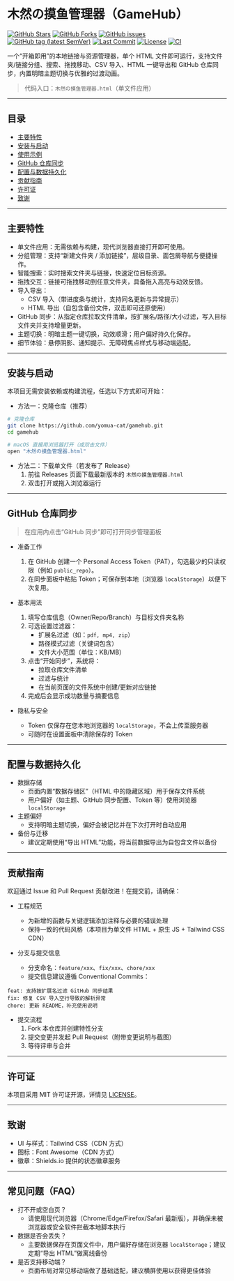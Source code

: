 # 木然の摸鱼管理器（GameHub）

[![GitHub Stars](https://img.shields.io/github/stars/yomua-cat/gamehub?style=flat-square)](https://github.com/yomua-cat/gamehub/stargazers) [![GitHub Forks](https://img.shields.io/github/forks/yomua-cat/gamehub?style=flat-square)](https://github.com/yomua-cat/gamehub/network/members) [![GitHub issues](https://img.shields.io/github/issues/yomua-cat/gamehub?style=flat-square)](https://github.com/yomua-cat/gamehub/issues) [![GitHub tag (latest SemVer)](https://img.shields.io/github/v/tag/yomua-cat/gamehub?label=version&sort=semver&style=flat-square)](https://github.com/yomua-cat/gamehub/tags) [![Last Commit](https://img.shields.io/github/last-commit/yomua-cat/gamehub?style=flat-square)](https://github.com/yomua-cat/gamehub/commits) [![License](https://img.shields.io/badge/license-MIT-blue.svg?style=flat-square)](LICENSE) [![CI](https://github.com/yomua-cat/gamehub/actions/workflows/ci.yml/badge.svg)](https://github.com/yomua-cat/gamehub/actions/workflows/ci.yml)

一个“开箱即用”的本地链接与资源管理器，单个 HTML 文件即可运行，支持文件夹/链接分组、搜索、拖拽移动、CSV 导入、HTML 一键导出和 GitHub 仓库同步，内置明暗主题切换与优雅的过渡动画。

> 代码入口：`木然の摸鱼管理器.html`（单文件应用）

---

## 目录
- [主要特性](#主要特性)
- [安装与启动](#安装与启动)
- [使用示例](#使用示例)
- [GitHub 仓库同步](#github-仓库同步)
- [配置与数据持久化](#配置与数据持久化)
- [贡献指南](#贡献指南)
- [许可证](#许可证)
- [致谢](#致谢)

---

## 主要特性
- 单文件应用：无需依赖与构建，现代浏览器直接打开即可使用。
- 分组管理：支持“新建文件夹 / 添加链接”，层级目录、面包屑导航与便捷操作。
- 智能搜索：实时搜索文件夹与链接，快速定位目标资源。
- 拖拽交互：链接可拖拽移动到任意文件夹，具备拖入高亮与动效反馈。
- 导入导出：
  - CSV 导入（带进度条与统计，支持同名更新与异常提示）
  - HTML 导出（自包含备份文件，双击即可还原使用）
- GitHub 同步：从指定仓库拉取文件清单，按扩展名/路径/大小过滤，写入目标文件夹并支持增量更新。
- 主题切换：明暗主题一键切换，动效顺滑；用户偏好持久化保存。
- 细节体验：悬停阴影、通知提示、无障碍焦点样式与移动端适配。

---

## 安装与启动
本项目无需安装依赖或构建流程，任选以下方式即可开始：

- 方法一：克隆仓库（推荐）
```bash
# 克隆仓库
git clone https://github.com/yomua-cat/gamehub.git
cd gamehub

# macOS 直接用浏览器打开（或双击文件）
open "木然の摸鱼管理器.html"
```

- 方法二：下载单文件（若发布了 Release）
  1. 前往 Releases 页面下载最新版本的 `木然の摸鱼管理器.html`
  2. 双击打开或拖入浏览器运行

---

## GitHub 仓库同步
> 在应用内点击“GitHub 同步”即可打开同步管理面板

- 准备工作
  1. 在 GitHub 创建一个 Personal Access Token（PAT），勾选最少的只读权限（例如 `public_repo`）。
  2. 在同步面板中粘贴 Token；可保存到本地（浏览器 `localStorage`）以便下次复用。

- 基本用法
  1. 填写仓库信息（Owner/Repo/Branch）与目标文件夹名称
  2. 可选设置过滤器：
     - 扩展名过滤（如：`pdf, mp4, zip`）
     - 路径模式过滤（关键词包含）
     - 文件大小范围（单位：KB/MB）
  3. 点击“开始同步”，系统将：
     - 拉取仓库文件清单
     - 过滤与统计
     - 在当前页面的文件系统中创建/更新对应链接
  4. 完成后会显示成功数量与摘要信息

- 隐私与安全
  - Token 仅保存在您本地浏览器的 `localStorage`，不会上传至服务器
  - 可随时在设置面板中清除保存的 Token

---

## 配置与数据持久化
- 数据存储
  - 页面内置“数据存储区”（HTML 中的隐藏区域）用于保存文件系统
  - 用户偏好（如主题、GitHub 同步配置、Token 等）使用浏览器 `localStorage`
- 主题偏好
  - 支持明暗主题切换，偏好会被记忆并在下次打开时自动应用
- 备份与迁移
  - 建议定期使用“导出 HTML”功能，将当前数据导出为自包含文件以备份

---

## 贡献指南
欢迎通过 Issue 和 Pull Request 贡献改进！在提交前，请确保：

- 工程规范
  - 为新增的函数与关键逻辑添加注释与必要的错误处理
  - 保持一致的代码风格（本项目为单文件 HTML + 原生 JS + Tailwind CSS CDN）

- 分支与提交信息
  - 分支命名：`feature/xxx`、`fix/xxx`、`chore/xxx`
  - 提交信息建议遵循 Conventional Commits：

```text
feat: 支持按扩展名过滤 GitHub 同步结果
fix: 修复 CSV 导入空行导致的解析异常
chore: 更新 README，补充使用说明
```

- 提交流程
  1. Fork 本仓库并创建特性分支
  2. 提交变更并发起 Pull Request（附带变更说明与截图）
  3. 等待评审与合并

---

## 许可证
本项目采用 MIT 许可证开源，详情见 [LICENSE](LICENSE)。

---

## 致谢
- UI 与样式：Tailwind CSS（CDN 方式）
- 图标：Font Awesome（CDN 方式）
- 徽章：Shields.io 提供的状态徽章服务

---

## 常见问题（FAQ）
- 打不开或空白页？
  - 请使用现代浏览器（Chrome/Edge/Firefox/Safari 最新版），并确保未被浏览器或安全软件拦截本地脚本执行
- 数据是否会丢失？
  - 主要数据保存在页面文件中，用户偏好存储在浏览器 `localStorage`；建议定期“导出 HTML”做离线备份
- 是否支持移动端？
  - 页面布局对常见移动端做了基础适配，建议横屏使用以获得更佳体验